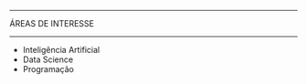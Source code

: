 ______________________________________________________________________________________________
ÁREAS DE INTERESSE
____________________________________________________________________________________________
- Inteligência Artificial
- Data Science
- Programação

